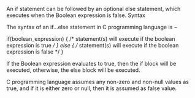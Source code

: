 An if  statement can be followed by an optional else statement, which executes when the Boolean expression is false.
Syntax

The syntax of an if...else statement in C programming language is −

if(boolean_expression) {
   /* statement(s) will execute if the boolean expression is true */
} else {
   /* statement(s) will execute if the boolean expression is false */
}

If the Boolean expression evaluates to true, then the if block will be executed, otherwise, the else block will be executed.

C programming language assumes any non-zero and non-null values as true, and if it is either zero or null, then it is assumed as false value.
